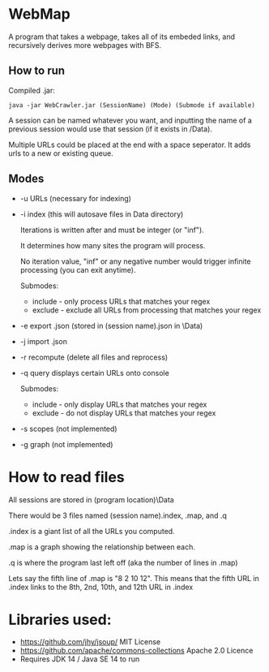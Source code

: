 # WebMap

A program that takes a webpage, takes all of its embeded links, and recursively derives more webpages with BFS.

## How to run

Compiled .jar:

    java -jar WebCrawler.jar (SessionName) (Mode) (Submode if available)

A session can be named whatever you want, and inputting the name of a previous session would use that session (if it exists in /Data).

Multiple URLs could be placed at the end with a space seperator. It adds urls to a new or existing queue.
 
## Modes
 - -u URLs (necessary for indexing)
    
 - -i index (this will autosave files in Data directory)
    
    Iterations is written after and must be integer (or "inf").
 
    It determines how many sites the program will process.
 
    No iteration value, "inf" or any negative number would trigger infinite processing (you can exit anytime).
 
    Submodes:
    - include - only process URLs that matches your regex
    - exclude - exclude all URLs from processing that matches your regex


 - -e export .json (stored in (session name).json in \Data)
 - -j import .json
 - -r recompute (delete all files and reprocess)
 - -q query displays certain URLs onto console
    
    Submodes:
    - include - only display URLs that matches your regex
    - exclude - do not display URLs that matches your regex

 - -s scopes (not implemented)
 - -g graph (not implemented)
 
# How to read files

All sessions are stored in (program location)\Data

There would be 3 files named (session name).index, .map, and .q

.index is a giant list of all the URLs you computed.

.map is a graph showing the relationship between each.

.q is where the program last left off (aka the number of lines in .map)

Lets say the fifth line of .map is "8 2 10 12". This means that the fifth URL in .index links to the 8th, 2nd, 10th, and 12th URL in .index

# Libraries used:
 - https://github.com/jhy/jsoup/ MIT License
 - https://github.com/apache/commons-collections Apache 2.0 Licence
 - Requires JDK 14 / Java SE 14 to run
